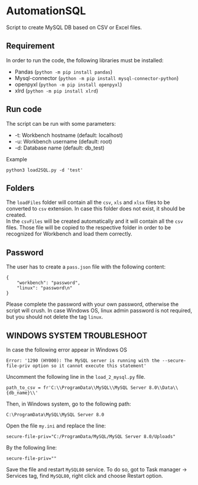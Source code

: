 # AutomationSQL

Script to create MySQL DB based on CSV or Excel files.


## Requirement

In order to run the code, the following libraries must be installed:

- Pandas (`python -m pip install pandas`)
- Mysql-connector (`python -m pip install mysql-connector-python`)
- openpyxl (`python -m pip install openpyxl`)
- xlrd (`python -m pip install xlrd`)


## Run code

The script can be run with some parameters:

- -t: Workbench hostname (default: localhost)
- -u: Workbench username (default: root)
- -d: Database name (default: db_test)

Example
```
python3 load2SQL.py -d 'test'
```


## Folders

The `loadFiles` folder will contain all the `csv`, `xls` and `xlsx` files to be converted to `csv` extension.
In case this folder does not exist, it should be created.<br>
In the `csvFiles` will be created automatically and it will contain all the `csv` files.
Those file will be copied to the respective folder in order to be recognized for Workbench and load them correctly.<br>


## Password

The user has to create a `pass.json` file with the following content:

```
{
    "workbench": "password",
    "linux": "password\n"
}
```

Please complete the password with your own password, otherwise the script will crush. In case Windows OS, linux admin password is not required, but you should not delete the tag `linux`.


## WINDOWS SYSTEM TROUBLESHOOT

In case the following error appear in Windows OS

```
Error: '1290 (HY000): The MySQL server is running with the --secure-file-priv option so it cannot execute this statement'
```

Uncomment the following line in the `load_2_mysql.py` file.

```
path_to_csv = fr'C:\\ProgramData\\MySQL\\MySQL Server 8.0\\Data\\{db_name}\\'
```

Then, in Windows system, go to the following path:

```
C:\ProgramData\MySQL\MySQL Server 8.0
```

Open the file `my.ini` and replace the line:

```
secure-file-priv="C:/ProgramData/MySQL/MySQL Server 8.0/Uploads"
```

By the following line:

```
secure-file-priv=""
```

Save the file and restart `MySQL80` service. To do so, got to Task manager -> Services tag, find `MySQL80`, right click and choose Restart option.